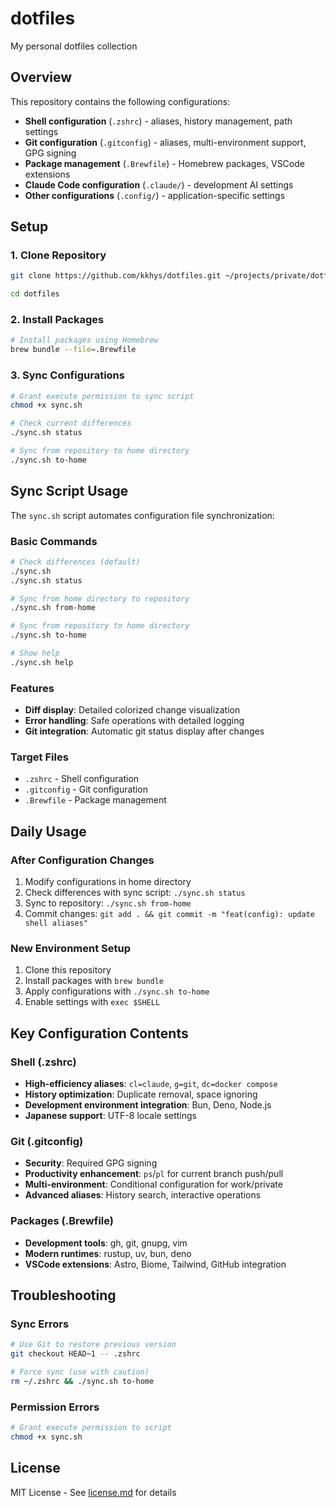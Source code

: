# dotfiles

My personal dotfiles collection

## Overview

This repository contains the following configurations:

- **Shell configuration** (`.zshrc`) - aliases, history management, path settings
- **Git configuration** (`.gitconfig`) - aliases, multi-environment support, GPG signing
- **Package management** (`.Brewfile`) - Homebrew packages, VSCode extensions
- **Claude Code configuration** (`.claude/`) - development AI settings
- **Other configurations** (`.config/`) - application-specific settings

## Setup

### 1. Clone Repository

```bash
git clone https://github.com/kkhys/dotfiles.git ~/projects/private/dotfiles

cd dotfiles
```

### 2. Install Packages

```bash
# Install packages using Homebrew
brew bundle --file=.Brewfile
```

### 3. Sync Configurations

```bash
# Grant execute permission to sync script
chmod +x sync.sh

# Check current differences
./sync.sh status

# Sync from repository to home directory
./sync.sh to-home
```

## Sync Script Usage

The `sync.sh` script automates configuration file synchronization:

### Basic Commands

```bash
# Check differences (default)
./sync.sh
./sync.sh status

# Sync from home directory to repository
./sync.sh from-home

# Sync from repository to home directory
./sync.sh to-home

# Show help
./sync.sh help
```

### Features

- **Diff display**: Detailed colorized change visualization
- **Error handling**: Safe operations with detailed logging
- **Git integration**: Automatic git status display after changes

### Target Files

- `.zshrc` - Shell configuration
- `.gitconfig` - Git configuration
- `.Brewfile` - Package management

## Daily Usage

### After Configuration Changes

1. Modify configurations in home directory
2. Check differences with sync script: `./sync.sh status`
3. Sync to repository: `./sync.sh from-home`
4. Commit changes: `git add . && git commit -m "feat(config): update shell aliases"`

### New Environment Setup

1. Clone this repository
2. Install packages with `brew bundle`
3. Apply configurations with `./sync.sh to-home`
4. Enable settings with `exec $SHELL`

## Key Configuration Contents

### Shell (.zshrc)

- **High-efficiency aliases**: `cl=claude`, `g=git`, `dc=docker compose`
- **History optimization**: Duplicate removal, space ignoring
- **Development environment integration**: Bun, Deno, Node.js
- **Japanese support**: UTF-8 locale settings

### Git (.gitconfig)

- **Security**: Required GPG signing
- **Productivity enhancement**: `ps`/`pl` for current branch push/pull
- **Multi-environment**: Conditional configuration for work/private
- **Advanced aliases**: History search, interactive operations

### Packages (.Brewfile)

- **Development tools**: gh, git, gnupg, vim
- **Modern runtimes**: rustup, uv, bun, deno
- **VSCode extensions**: Astro, Biome, Tailwind, GitHub integration

## Troubleshooting

### Sync Errors

```bash
# Use Git to restore previous version
git checkout HEAD~1 -- .zshrc

# Force sync (use with caution)
rm ~/.zshrc && ./sync.sh to-home
```

### Permission Errors

```bash
# Grant execute permission to script
chmod +x sync.sh
```

## License

MIT License - See [license.md](license.md) for details
